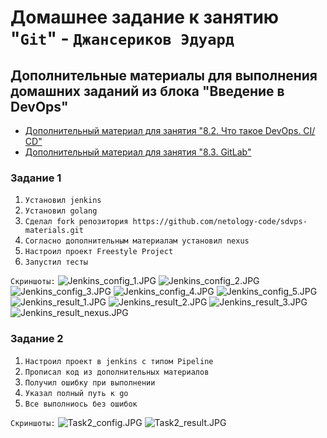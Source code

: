 # Домашнее задание к занятию "`Git`" - `Джансериков Эдуард`

## Дополнительные материалы для выполнения домашних заданий из блока "Введение в DevOps"
- [Дополнительный материал для занятия "8.2. Что такое DevOps. СI/СD"](CICD/8.2-hw.md)
- [Дополнительный материал для занятия "8.3. GitLab"](https://github.com/netology-code/sdvps-materials/tree/main/gitlab)

### Задание 1

1. `Установил jenkins`
2. `Установил golang`
3. `Сделал fork репозитория https://github.com/netology-code/sdvps-materials.git`
4. `Согласно дополнительным материалам установил nexus`
5. `Настроил проект Freestyle Project`
6. `Запустил тесты`

`Скриншоты:`
![Jenkins_config_1.JPG](https://github.com/edjanserikov/devops/blob/master/img/Jenkins_config_1.JPG)
![Jenkins_config_2.JPG](https://github.com/edjanserikov/devops/blob/master/img/Jenkins_config_1.JPG)
![Jenkins_config_3.JPG](https://github.com/edjanserikov/devops/blob/master/img/Jenkins_config_1.JPG)
![Jenkins_config_4.JPG](https://github.com/edjanserikov/devops/blob/master/img/Jenkins_config_1.JPG)
![Jenkins_config_5.JPG](https://github.com/edjanserikov/devops/blob/master/img/Jenkins_config_1.JPG)
![Jenkins_result_1.JPG](https://github.com/edjanserikov/devops/blob/master/img/Jenkins_result_1.JPG)
![Jenkins_result_2.JPG](https://github.com/edjanserikov/devops/blob/master/img/Jenkins_result_2.JPG)
![Jenkins_result_3.JPG](https://github.com/edjanserikov/devops/blob/master/img/Jenkins_result_3.JPG)
![Jenkins_result_nexus.JPG](https://github.com/edjanserikov/devops/blob/master/img/Jenkins_result_nexus.JPG)

### Задание 2

1. `Настроил проект в jenkins с типом Pipeline`
2. `Прописал код из дополнительных материалов`
3. `Получил ошибку при выполнении`
4. `Указал полный путь к go`
5. `Все выполниось без ошибок`

`Скриншоты:`
![Task2_config.JPG](https://github.com/edjanserikov/devops/blob/master/img/Task2_config.JPG)
![Task2_result.JPG](https://github.com/edjanserikov/devops/blob/master/img/Task2_result.JPG)



